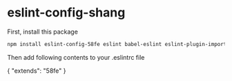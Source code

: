 # eslint-config-shang
First, install this package

```sh
npm install eslint-config-58fe eslint babel-eslint eslint-plugin-import  --save-dev
```

Then add following contents to your .eslintrc file

{
  "extends": "58fe"
}
